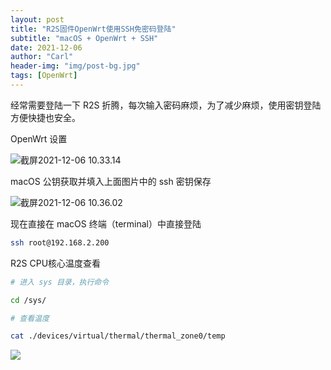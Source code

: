 ```yaml
---
layout: post
title: "R2S固件OpenWrt使用SSH免密码登陆"
subtitle: "macOS + OpenWrt + SSH"
date: 2021-12-06
author: "Carl"
header-img: "img/post-bg.jpg"
tags: [OpenWrt]
---
```


经常需要登陆一下 R2S 折腾，每次输入密码麻烦，为了减少麻烦，使用密钥登陆方便快捷也安全。

OpenWrt 设置

![截屏2021-12-06 10.33.14](https://github-blog-carl.oss-cn-hangzhou.aliyuncs.com/img/%E6%88%AA%E5%B1%8F2021-12-06%2010.33.14.png)

macOS 公钥获取并填入上面图片中的 ssh 密钥保存

![截屏2021-12-06 10.36.02](https://github-blog-carl.oss-cn-hangzhou.aliyuncs.com/img/%E6%88%AA%E5%B1%8F2021-12-06%2010.36.02.png)

现在直接在 macOS 终端（terminal）中直接登陆

```bash
ssh root@192.168.2.200
```



R2S CPU核心温度查看

```bash
# 进入 sys 目录，执行命令

cd /sys/

# 查看温度

cat ./devices/virtual/thermal/thermal_zone0/temp
```



![](https://github-blog-carl.oss-cn-hangzhou.aliyuncs.com/img/%E6%88%AA%E5%B1%8F2021-12-06%2010.39.49.png)

